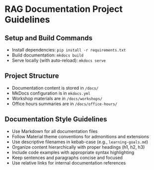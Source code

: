# RAG Documentation Project Guidelines

## Setup and Build Commands
- Install dependencies: `pip install -r requirements.txt`
- Build documentation: `mkdocs build`
- Serve locally (with auto-reload): `mkdocs serve`

## Project Structure
- Documentation content is stored in `/docs/`
- MkDocs configuration is in `mkdocs.yml`
- Workshop materials are in `/docs/workshops/`
- Office hours summaries are in `/docs/office-hours/`

## Documentation Style Guidelines
- Use Markdown for all documentation files
- Follow Material theme conventions for admonitions and extensions
- Use descriptive filenames in kebab-case (e.g., `learning-goals.md`)
- Organize content hierarchically with proper headings (h1, h2, h3)
- Include code examples with appropriate syntax highlighting
- Keep sentences and paragraphs concise and focused
- Use relative links for internal documentation references